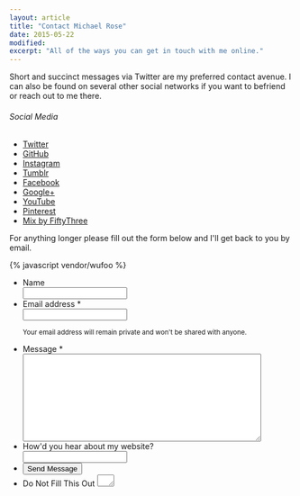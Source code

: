 ```yaml
---
layout: article
title: "Contact Michael Rose"
date: 2015-05-22
modified: 
excerpt: "All of the ways you can get in touch with me online."
---
```


Short and succinct messages via Twitter are my preferred contact avenue. I can also be found on several other social networks if you want to befriend or reach out to me there.

<div class="sidebar-left top">
  <h6 class="toc-title">Social Media</h6>
  <div class="toc">
    <ul>
      <li><a href="http://twitter.com/mmistakes" onclick="ga('send', 'event', 'link', 'click', 'Twitter follow');" title="@mmistakes"><i class="fa fa-twitter-square" aria-hidden="true"></i> Twitter</a></li>
      <li><a href="https://github.com/mmistakes" onclick="ga('send', 'event', 'link', 'click', 'GitHub follow');" title="mmistakes"><i class="fa fa-github" aria-hidden="true"></i> GitHub</a></li>
      <li><a href="https://instagram.com/mmistakes" onclick="ga('send', 'event', 'link', 'click', 'Instagram follow');" title="mmistakes"><i class="fa fa-instagram" aria-hidden="true"></i> Instagram</a></li>
      <li><a href="http://mademistakes.tumblr.com" onclick="ga('send', 'event', 'link', 'click', 'Tumblr follow');" title="mademistakes"><i class="fa fa-tumblr-square" aria-hidden="true"></i> Tumblr</a></li>
      <li><a href="https://facebook.com/michaelrose" onclick="ga('send', 'event', 'link', 'click', 'Facebook follow');" title="michaelrose"><i class="fa fa-facebook-square" aria-hidden="true"></i> Facebook</a></li>
      <li><a href="https://plus.google.com/+MichaelRoseDesign/posts" onclick="ga('send', 'event', 'link', 'click', 'Google+ follow');" title="+MichaelRoseDesign"><i class="fa fa-google-plus-square" aria-hidden="true"></i> Google+</a></li>
      <li><a href="https://www.youtube.com/user/anotherjpeg" onclick="ga('send', 'event', 'link', 'click', 'YouTube follow');" title="anotherjpeg"><i class="fa fa-youtube" aria-hidden="true"></i> YouTube</a></li>
      <li><a href="https://www.pinterest.com/mmistakes/" onclick="ga('send', 'event', 'link', 'click', 'Pinterest follow');" title="mmistakes"><i class="fa fa-pinterest" aria-hidden="true"></i> Pinterest</a></li>
      <li><a href="https://mix.fiftythree.com/11098-Michael-Rose" onclick="ga('send', 'event', 'link', 'click', 'Mix by FiftyThree follow');" title="mmistakes"><i class="fa fa-heart" aria-hidden="true"></i> Mix by FiftyThree</a></li>
    </ul>
  </div>
</div><!-- /.sidebar-left -->

For anything longer please fill out the form below and I'll get back to you by email. 

{% javascript vendor/wufoo %}

<form id="form1" name="form1" class="wufoo  page" accept-charset="UTF-8" autocomplete="off" enctype="multipart/form-data" method="post" novalidate action="https://mademistakes.wufoo.com/forms/zr2w1zk1hbcjv0/#public">
  <ul>
    <li id="foli7" class="notranslate">
      <label class="desc" id="title7" for="Field7">Name </label>
      <div>
        <input id="Field7" name="Field7" type="text" class="field text large" value="" maxlength="255" tabindex="1" onKeyUp="" />
        </div>
    </li>
    <li id="foli2" class="notranslate">
      <label class="desc" id="title2" for="Field2">Email address <span id="req_2" class="req">*</span> </label>
      <div>
        <input id="Field2" name="Field2" type="email" spellcheck="false" class="field text large" value="" maxlength="255" tabindex="2" required />
      </div>
      <p class="instruct" id="instruct2"><small>Your email address will remain private and won't be shared with anyone.</small></p>
    </li>
    <li id="foli1" class="notranslate">
      <label class="desc" id="title1" for="Field1">Message <span id="req_1" class="req">*</span> </label>
      <div>
        <textarea id="Field1" name="Field1" class="field textarea medium" spellcheck="true" rows="10" cols="50" tabindex="3" onkeyup="" required></textarea>
      </div>
    </li>
    <li id="foli10" class="notranslate">
      <label class="desc" id="title10" for="Field10">How'd you hear about my website?</label>
      <div>
        <input id="Field10" name="Field10" type="text" class="field text large" value="" maxlength="255" tabindex="4" onKeyUp="" />
      </div>
    </li>
    <li class="buttons">
      <div>
        <input id="saveForm" name="saveForm" class="btn" type="submit" value="Send Message" />
      </div>
    </li>
    <li class="hidden">
      <label for="comment">Do Not Fill This Out</label>
      <textarea name="comment" id="comment" rows="1" cols="1"></textarea>
      <input type="hidden" id="idstamp" name="idstamp" value="DXSyHZyBYpNZI+88LvVOKO8dSfd/5lyIeCQAXFVxeJY=" />
    </li>
  </ul>
</form>
